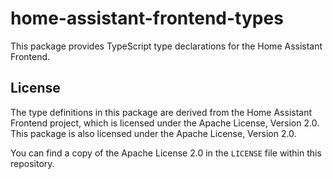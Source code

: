 # home-assistant-frontend-types

This package provides TypeScript type declarations for the Home Assistant Frontend.

## License

The type definitions in this package are derived from the Home Assistant Frontend project, which is licensed under the Apache License, Version 2.0. This package is also licensed under the Apache License, Version 2.0.

You can find a copy of the Apache License 2.0 in the `LICENSE` file within this repository.